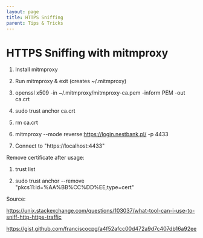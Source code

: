 ```yaml
---
layout: page
title: HTTPS Sniffing
parent: Tips & Tricks
---
```


# HTTPS Sniffing with mitmproxy

1. Install mitmproxy

2. Run mitmproxy & exit (creates ~/.mitmproxy)

3. openssl x509 -in ~/.mitmproxy/mitmproxy-ca.pem -inform PEM -out ca.crt

4. sudo trust anchor ca.crt

5. rm ca.crt

6. mitmproxy --mode reverse:https://login.nestbank.pl/ -p 4433

7. Connect to "https://localhost:4433"

Remove certificate after usage:

1. trust list

2. sudo trust anchor --remove "pkcs11:id=%AA%BB%CC%DD%EE;type=cert"

Source:

https://unix.stackexchange.com/questions/103037/what-tool-can-i-use-to-sniff-http-https-traffic

https://gist.github.com/franciscocpg/a4f52afcc00d472a9d7c407db16a92ee
